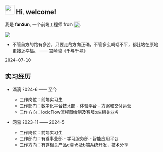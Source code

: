<h2> <img src="https://emojis.slackmojis.com/emojis/images/1588315024/8823/hyperkitty.gif?1588315024" width="30" /> Hi, welcome! </h2>

我是 **fanSun**, 一个前端工程师 from <img src="https://user-images.githubusercontent.com/29775873/142716615-98e19a67-393c-47c9-b9e4-c9cacb1a6ffd.png" width="20" style="vertical-align: middle" />.

![](https://github.com/penghuwan/water.js/blob/master/logo.png)



- 不管前方的路有多苦，只要走的方向正确，不管多么崎岖不平，都比站在原地更接近幸福。 —— 宫崎骏《千与千寻》

<kbd>2024-07-10</kbd>

<h2>实习经历</h2>

- 滴滴 2024-6 —— 至今
  - 工作岗位：前端实习生
  - 工作部门：数字化平台技术部 - 体验平台 - 方案和交付运营
  - 工作方向：logicFlow流程图绘制及客服b端相关业务

- 网易 2023-11 —— 2024-5
  - 工作岗位：前端实习生
  - 工作部门：有道事业部 - 学习服务部 - 智能应用平台
  - 工作方向：有道相关产品c端h5及b端系统开发，技术分享
